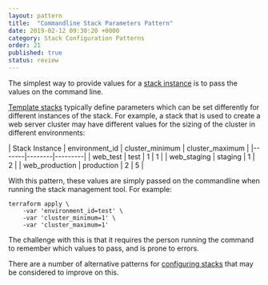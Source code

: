 ```yaml
---
layout: pattern
title:  "Commandline Stack Parameters Pattern"
date: 2019-02-12 09:30:20 +0000
category: Stack Configuration Patterns
order: 21
published: true
status: review
---
```


The simplest way to provide values for a [stack instance](/patterns/stack-replication/) is to pass the values on the command line.

[Template stacks](/patterns/stack-replication/template-stack.html) typically define parameters which can be set differently for different instances of the stack. For example, a stack that is used to create a web server cluster may have different values for the sizing of the cluster in different environments:


| Stack Instance | environment_id | cluster_minimum | cluster_maximum |
|-------|--------|---------|
| web_test | test | 1 | 1 |
| web_staging | staging | 1 | 2 |
| web_production | production | 2 | 5 |



With this pattern, these values are simply passed on the commandline when running the stack management tool. For example:


~~~ console
terraform apply \
    -var 'environment_id=test' \
    -var 'cluster_minimum=1' \
    -var 'cluster_maximum=1'
~~~


The challenge with this is that it requires the person running the command to remember which values to pass, and is prone to errors.

There are a number of alternative patterns for [configuring stacks](/patterns/stack-configuration/) that may be considered to improve on this.


